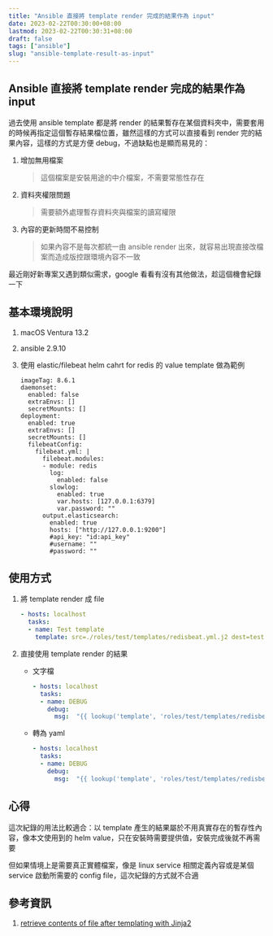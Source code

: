 ```yaml
---
title: "Ansible 直接將 template render 完成的結果作為 input"
date: 2023-02-22T00:30:00+08:00
lastmod: 2023-02-22T00:30:31+08:00
draft: false
tags: ["ansible"]
slug: "ansible-template-result-as-input"
---
```


## Ansible 直接將 template render 完成的結果作為 input

過去使用 ansible template 都是將 render 的結果暫存在某個資料夾中，需要套用的時候再指定這個暫存結果檔位置，雖然這樣的方式可以直接看到 render 完的結果內容，這樣的方式是方便 debug，不過缺點也是顯而易見的：

1. 增加無用檔案

    > 這個檔案是安裝用途的中介檔案，不需要常態性存在

2. 資料夾權限問題

    > 需要額外處理暫存資料夾與檔案的讀寫權限

3. 內容的更新時間不易控制

    > 如果內容不是每次都統一由 ansible render 出來，就容易出現直接改檔案而造成版控跟環境內容不一致

最近剛好新專案又遇到類似需求，google 看看有沒有其他做法，趁這個機會紀錄一下

## 基本環境說明

1. macOS Ventura 13.2
2. ansible 2.9.10
3. 使用 elastic/filebeat helm cahrt for redis 的 value template 做為範例

    ```Jinja2
    imageTag: 8.6.1
    daemonset:
      enabled: false
      extraEnvs: []
      secretMounts: []
    deployment:
      enabled: true
      extraEnvs: []
      secretMounts: []
      filebeatConfig:
        filebeat.yml: |
          filebeat.modules:
          - module: redis
            log:
              enabled: false
            slowlog:
              enabled: true
              var.hosts: [127.0.0.1:6379]
              var.password: ""
          output.elasticsearch:
            enabled: true
            hosts: ["http://127.0.0.1:9200"]
            #api_key: "id:api_key"
            #username: ""
            #password: ""
    ```

## 使用方式

1. 將 template render 成 file

    ```yaml
    - hosts: localhost
      tasks:
      - name: Test template
        template: src=./roles/test/templates/redisbeat.yml.j2 dest=testredisbeat.yaml
    ```

2. 直接使用 template render 的結果

    - 文字檔

        ```yaml
        - hosts: localhost
          tasks:
          - name: DEBUG
            debug:
              msg:  "{{ lookup('template', 'roles/test/templates/redisbeat.yml.j2') }}"
        ```

    - 轉為 yaml

        ```yaml
        - hosts: localhost
          tasks:
          - name: DEBUG
            debug:
              msg:  "{{ lookup('template', 'roles/test/templates/redisbeat.yml.j2') | from_yaml }}"
        ```

## 心得

這次紀錄的用法比較適合：以 template 產生的結果屬於不用真實存在的暫存性內容，像本文使用到的 helm value，只在安裝時需要提供值，安裝完成後就不再需要

但如果情境上是需要真正實體檔案，像是 linux service 相關定義內容或是某個 service 啟動所需要的 config file，這次紀錄的方式就不合適

## 參考資訊

1. [retrieve contents of file after templating with Jinja2](https://docs.ansible.com/ansible/latest/collections/ansible/builtin/template_lookup.html)
